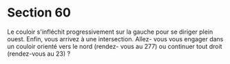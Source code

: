 # Section 60

Le couloir s'infléchit progressivement sur la gauche pour se 
diriger plein ouest. Enfin, vous arrivez à une intersection. Allez-
vous vous engager dans un couloir orienté vers le nord (rendez-
vous au 277) ou continuer tout droit (rendez-vous au 23) ?